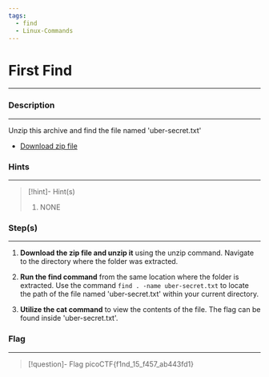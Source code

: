 ```yaml
---
tags:
  - find
  - Linux-Commands
---
```

# First Find
---
### Description
---
Unzip this archive and find the file named 'uber-secret.txt'

- [Download zip file](https://artifacts.picoctf.net/c/501/files.zip)
### Hints
---

> [!hint]- Hint(s)
> 1.  NONE

### Step(s)
---
1. **Download the zip file and unzip it** using the unzip command. Navigate to the directory where the folder was extracted.

2. **Run the find command** from the same location where the folder is extracted. Use the command `find . -name uber-secret.txt` to locate the path of the file named 'uber-secret.txt' within your current directory.

3. **Utilize the cat command** to view the contents of the file. The flag can be found inside 'uber-secret.txt'.
### Flag
---
> [!question]- Flag
> picoCTF{f1nd_15_f457_ab443fd1}







